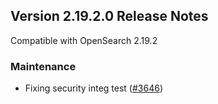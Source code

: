 ## Version 2.19.2.0 Release Notes

Compatible with OpenSearch 2.19.2

### Maintenance
* Fixing security integ test ([#3646](https://github.com/opensearch-project/ml-commons/pull/3646))
